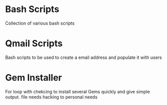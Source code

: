 Bash Scripts
============

Collection of various bash scripts

Qmail Scripts
=============

Bash scripts to be used to create a email address and populate it with users

Gem Installer
=============

For loop with chekcing to install several Gems quickly and give simple output. file needs hacking to personal needs
